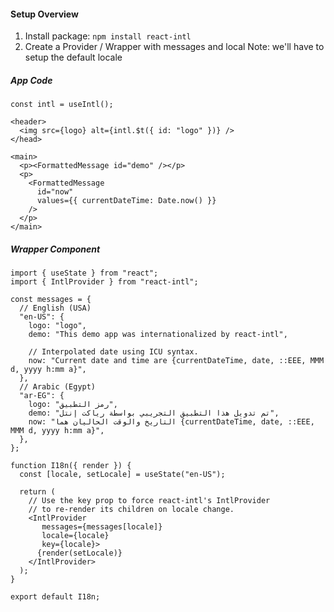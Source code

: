 #### Setup Overview
1. Install package: `npm install react-intl`
2. Create a Provider / Wrapper with messages and local
Note: we'll have to setup the default locale

##### App Code
```
const intl = useIntl();

<header>
  <img src={logo} alt={intl.$t({ id: "logo" })} />
</head>

<main>
  <p><FormattedMessage id="demo" /></p>
  <p>
    <FormattedMessage
      id="now"
      values={{ currentDateTime: Date.now() }}
    />
  </p>
</main>
```

##### Wrapper Component
```
import { useState } from "react";
import { IntlProvider } from "react-intl";

const messages = {
  // English (USA)
  "en-US": {
    logo: "logo",
    demo: "This demo app was internationalized by react-intl",

    // Interpolated date using ICU syntax.
    now: "Current date and time are {currentDateTime, date, ::EEE, MMM d, yyyy h:mm a}",
  },
  // Arabic (Egypt)
  "ar-EG": {
    logo: "رمز التطبيق",
    demo: "تم تدويل هذا التطبيق التجريبي بواسطة رياكت إنتل",
    now: "التاريخ والوقت الحاليان هما {currentDateTime, date, ::EEE, MMM d, yyyy h:mm a}",
  },
};

function I18n({ render }) {
  const [locale, setLocale] = useState("en-US");

  return (
    // Use the key prop to force react-intl's IntlProvider
    // to re-render its children on locale change.
    <IntlProvider 
       messages={messages[locale]}
       locale={locale}
       key={locale}>
      {render(setLocale)}
    </IntlProvider>
  );
}

export default I18n;
```